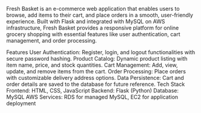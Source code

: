 Fresh Basket is an e-commerce web application that enables users to browse, add items to their cart, and place orders in a smooth, user-friendly experience. Built with Flask and integrated with MySQL on AWS infrastructure, Fresh Basket provides a responsive platform for online grocery shopping with essential features like user authentication, cart management, and order processing.

Features
User Authentication: Register, login, and logout functionalities with secure password hashing.
Product Catalog: Dynamic product listing with item name, price, and stock quantities.
Cart Management: Add, view, update, and remove items from the cart.
Order Processing: Place orders with customizable delivery address options.
Data Persistence: Cart and order details are saved to the database for future reference.
Tech Stack
Frontend: HTML, CSS, JavaScript
Backend: Flask (Python)
Database: MySQL
AWS Services: RDS for managed MySQL, EC2 for application deployment
